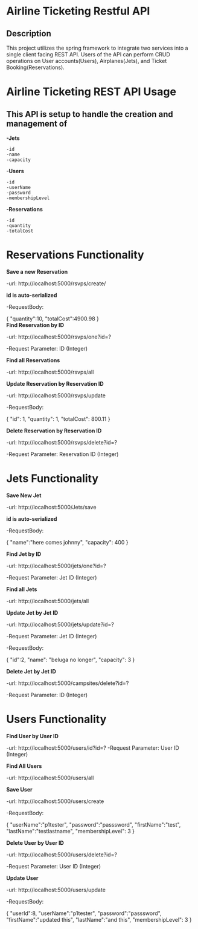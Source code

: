 # Airline Ticketing Restful API
## Description
This project utilizes the spring framework to integrate two services into a single client facing REST API.  Users of the API can perform CRUD operations on User accounts(Users), Airplanes(Jets), and Ticket Booking(Reservations).

Airline Ticketing REST API Usage
==============================




This API is setup to handle the creation and management of
----------------------------------------------------------
**-Jets**
    
    -id
    -name
    -capacity
**-Users**
   
    -id
    -userName
    -password
    -membershipLevel
**-Reservations**
  
    -id
    -quantity
    -totalCost
    

Reservations Functionality
=============================

**Save a new Reservation** 

-url: http://localhost:5000/rsvps/create/

**id is auto-serialized**

-RequestBody:

{
"quantity":10,
"totalCost":4900.98
}    
**Find Reservation by ID**

-url: http://localhost:5000/rsvps/one?id=?

-Request Parameter: ID (Integer)
   
**Find all Reservations**

-url: http://localhost:5000/rsvps/all

**Update Reservation by Reservation ID**

-url: http://localhost:5000/rsvps/update

-RequestBody:

{
    "id": 1,
    "quantity": 1,
    "totalCost": 800.11
}
                   
**Delete Reservation by Reservation ID**

-url: http://localhost:5000/rsvps/delete?id=?

-Request Parameter: Reservation ID (Integer)
    

Jets Functionality
=======================

**Save New Jet**

-url: http://localhost:5000/Jets/save

**id is auto-serialized**

-RequestBody:

{
    "name":"here comes johnny",
    "capacity": 400
}
    
**Find Jet by ID**

-url: http://localhost:5000/jets/one?id=?

-Request Parameter: Jet ID (Integer)
    
**Find all Jets**

-url: http://localhost:5000/jets/all
    
**Update Jet by Jet ID**

-url: http://localhost:5000/jets/update?id=?

-Request Parameter: Jet ID (Integer)

-RequestBody:

{
    "id":2,
    "name": "beluga no longer",
    "capacity": 3
}
                  
**Delete Jet by Jet ID**

-url: http://localhost:5000/campsites/delete?id=?

-Request Parameter: ID (Integer)
   
Users Functionality
======================

**Find User by User ID**

-url: http://localhost:5000/users/id?id=?
-Request Parameter: User ID (Integer)

**Find All Users**

-url: http://localhost:5000/users/all
    
**Save User**

-url: http://localhost:5000/users/create

-RequestBody:

{
    "userName":"p1tester",
    "password":"passsword",
    "firstName":"test",
    "lastName":"testlastname",
    "membershipLevel": 3
}
                   
**Delete User by User ID**

-url: http://localhost:5000/users/delete?id=?

-Request Parameter: User ID (Integer)
     
 **Update User**
 
 -url: http://localhost:5000/users/update
 
 -RequestBody:
 
{
    "userId":8,
    "userName":"p1tester",
    "password":"passsword",
    "firstName":"updated this",
    "lastName":"and this",
    "membershipLevel": 3
}
    



